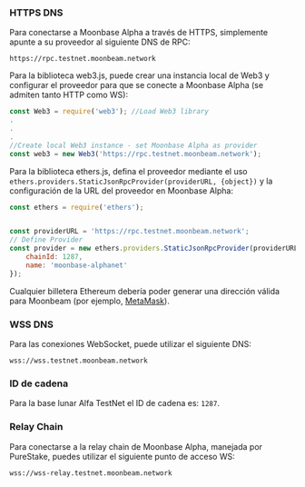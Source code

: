 ### HTTPS DNS

Para conectarse a Moonbase Alpha a través de HTTPS, simplemente apunte a su proveedor al siguiente DNS de RPC:

```
https://rpc.testnet.moonbeam.network
```

Para la biblioteca web3.js, puede crear una instancia local de Web3 y configurar el proveedor para que se conecte a Moonbase Alpha (se admiten tanto HTTP como WS):

```js
const Web3 = require('web3'); //Load Web3 library
.
.
.
//Create local Web3 instance - set Moonbase Alpha as provider
const web3 = new Web3('https://rpc.testnet.moonbeam.network'); 
```
Para la biblioteca ethers.js, defina el proveedor mediante el uso `ethers.providers.StaticJsonRpcProvider(providerURL, {object})` y la configuración de la URL del proveedor en Moonbase Alpha:

```js
const ethers = require('ethers');


const providerURL = 'https://rpc.testnet.moonbeam.network';
// Define Provider
const provider = new ethers.providers.StaticJsonRpcProvider(providerURL, {
    chainId: 1287,
    name: 'moonbase-alphanet'
});
```

Cualquier billetera Ethereum debería poder generar una dirección válida para Moonbeam (por ejemplo, [MetaMask](https://metamask.io/)).

### WSS DNS

Para las conexiones WebSocket, puede utilizar el siguiente DNS:

```
wss://wss.testnet.moonbeam.network
```

### ID de cadena

Para la base lunar Alfa TestNet el ID de cadena es: `1287`.

### Relay Chain

Para conectarse a la relay chain de Moonbase Alpha, manejada por PureStake, puedes utilizar el siguiente punto de acceso WS:

```
wss://wss-relay.testnet.moonbeam.network
```